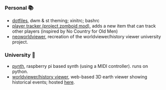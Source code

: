 ### Personal 📚
- [dotfiles](https://github.com/alfrh02/dotfiles), dwm & st theming; xinitrc; bashrc
- [player tracker (project zomboid mod)](https://github.com/alfrh02/pz-player-tracker), adds a new item that can track other players (inspired by No Country for Old Men)
- [neoworldviewer](https://github.com/alfrh02/neoworldviewer), recreation of the worldviewer/history viewer university project.

### University 📜

- [pynth](https://github.com/alfrh02/pynth), raspberry pi based synth (using a MIDI controller). runs on python.
- [worldviewer/history viewer](https://github.com/alfrh02/worldviewer), web-based 3D earth viewer showing historical events; hosted [here](https://doc.gold.ac.uk/~ahall001/project/).
